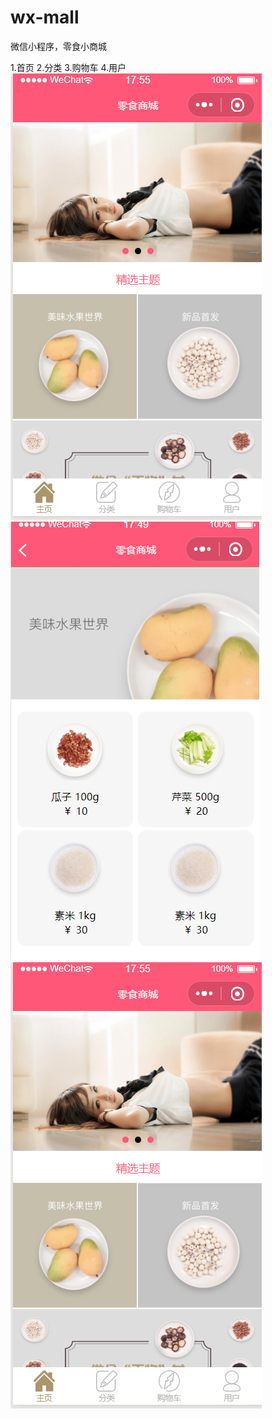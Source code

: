 # wx-mall


微信小程序，零食小商城

1.首页
2.分类
3.购物车
4.用户
![image](https://github.com/jacklove669/wx-mallApp/blob/master/images/QQ%E6%88%AA%E5%9B%BE20191202175557.png)
![image](https://github.com/jacklove669/wx-mallApp/blob/master/images/QQ%E6%88%AA%E5%9B%BE20191202174914.png)
![image](https://github.com/jacklove669/wx-mallApp/blob/master/images/QQ%E6%88%AA%E5%9B%BE20191202175557.png)
